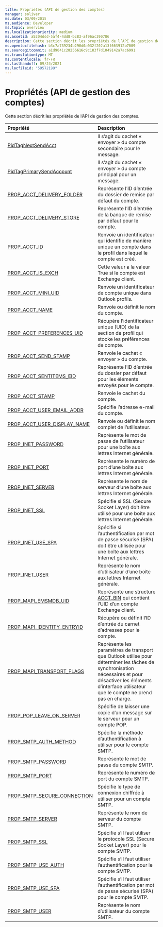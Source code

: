 ```yaml
---
title: Propriétés (API de gestion des comptes)
manager: soliver
ms.date: 03/09/2015
ms.audience: Developer
ms.topic: overview
ms.localizationpriority: medium
ms.assetid: a5204ddd-5af4-4dd8-bc83-af96ac390786
description: Cette section décrit les propriétés de l’API de gestion des comptes.
ms.openlocfilehash: b3c7a739234b290d0a032f202a13f663912b7009
ms.sourcegitcommit: a1d9041c20256616c9c183f7d1049142a7ac6991
ms.translationtype: MT
ms.contentlocale: fr-FR
ms.lasthandoff: 09/24/2021
ms.locfileid: "59572199"
---
```

# <a name="properties-account-management-api"></a>Propriétés (API de gestion des comptes)

Cette section décrit les propriétés de l’API de gestion des comptes.
  
|**Propriété**|**Description**|
|:-----|:-----|
|[PidTagNextSendAcct](pidtagnextsendacct.md) <br/> |Il s’agit du cachet « envoyer » du compte secondaire pour le message.  <br/> |
|[PidTagPrimarySendAccount](pidtagprimarysendaccount.md) <br/> |Il s’agit du cachet « envoyer » du compte principal pour un message.  <br/> |
|[PROP_ACCT_DELIVERY_FOLDER](prop_acct_delivery_folder.md) <br/> |Représente l’ID d’entrée du dossier de remise par défaut du compte.  <br/> |
|[PROP_ACCT_DELIVERY_STORE](prop_acct_delivery_store.md) <br/> |Représente l’ID d’entrée de la banque de remise par défaut pour le compte.  <br/> |
|[PROP_ACCT_ID](prop_acct_id.md) <br/> |Renvoie un identificateur qui identifie de manière unique un compte dans le profil dans lequel le compte est créé.  <br/> |
|[PROP_ACCT_IS_EXCH](prop_acct_is_exch.md) <br/> |Cette valeur a la valeur True si le compte est Exchange client.  <br/> |
|[PROP_ACCT_MINI_UID](prop_acct_mini_uid.md) <br/> |Renvoie un identificateur de compte unique dans Outlook profils.  <br/> |
|[PROP_ACCT_NAME](prop_acct_name.md) <br/> |Renvoie ou définit le nom du compte.  <br/> |
|[PROP_ACCT_PREFERENCES_UID](prop_acct_preferences_uid.md) <br/> |Récupère l’identificateur unique (UID) de la section de profil qui stocke les préférences de compte.  <br/> |
|[PROP_ACCT_SEND_STAMP](prop_acct_send_stamp.md) <br/> |Renvoie le cachet « envoyer » du compte.  <br/> |
|[PROP_ACCT_SENTITEMS_EID](prop_acct_sentitems_eid.md) <br/> |Représente l’ID d’entrée du dossier par défaut pour les éléments envoyés pour le compte.  <br/> |
|[PROP_ACCT_STAMP](prop_acct_stamp.md) <br/> |Renvoie le cachet du compte.  <br/> |
|[PROP_ACCT_USER_EMAIL_ADDR](prop_acct_user_email_addr.md) <br/> |Spécifie l’adresse e-mail du compte.  <br/> |
|[PROP_ACCT_USER_DISPLAY_NAME](prop_acct_user_display_name.md) <br/> |Renvoie ou définit le nom complet de l’utilisateur.  <br/> |
|[PROP_INET_PASSWORD](prop_inet_password.md) <br/> |Représente le mot de passe de l’utilisateur pour une boîte aux lettres Internet générale.  <br/> |
|[PROP_INET_PORT](prop_inet_port.md) <br/> |Représente le numéro de port d’une boîte aux lettres Internet générale.  <br/> |
|[PROP_INET_SERVER](prop_inet_server.md) <br/> |Représente le nom de serveur d’une boîte aux lettres Internet générale.  <br/> |
|[PROP_INET_SSL](prop_inet_ssl.md) <br/> |Spécifie si SSL (Secure Socket Layer) doit être utilisé pour une boîte aux lettres Internet générale.  <br/> |
|[PROP_INET_USE_SPA](prop_inet_use_spa.md) <br/> |Spécifie si l’authentification par mot de passe sécurisé (SPA) doit être utilisée pour une boîte aux lettres Internet générale.  <br/> |
|[PROP_INET_USER](prop_inet_user.md) <br/> |Représente le nom d’utilisateur d’une boîte aux lettres Internet générale.  <br/> |
|[PROP_MAPI_EMSMDB_UID](prop_mapi_emsmdb_uid.md) <br/> |Représente une structure [ACCT_BIN](acct_bin.md) qui contient l’UID d’un compte Exchange client.  <br/> |
|[PROP_MAPI_IDENTITY_ENTRYID](prop_mapi_identity_entryid.md) <br/> |Récupère ou définit l’ID d’entrée du carnet d’adresses pour le compte.  <br/> |
|[PROP_MAPI_TRANSPORT_FLAGS](prop_mapi_transport_flags.md) <br/> |Représente les paramètres de transport que Outlook utilise pour déterminer les tâches de synchronisation nécessaires et pour désactiver les éléments d’interface utilisateur que le compte ne prend pas en charge.  <br/> |
|[PROP_POP_LEAVE_ON_SERVER](prop_pop_leave_on_server.md) <br/> |Spécifie de laisser une copie d’un message sur le serveur pour un compte POP.  <br/> |
|[PROP_SMTP_AUTH_METHOD](prop_smtp_auth_method.md) <br/> |Spécifie la méthode d’authentification à utiliser pour le compte SMTP.  <br/> |
|[PROP_SMTP_PASSWORD](prop_smtp_password.md) <br/> |Représente le mot de passe du compte SMTP.  <br/> |
|[PROP_SMTP_PORT](prop_smtp_port.md) <br/> |Représente le numéro de port du compte SMTP.  <br/> |
|[PROP_SMTP_SECURE_CONNECTION](prop_smtp_secure_connection.md) <br/> |Spécifie le type de connexion chiffrée à utiliser pour un compte SMTP.  <br/> |
|[PROP_SMTP_SERVER](prop_smtp_server.md) <br/> |Représente le nom de serveur du compte SMTP.  <br/> |
|[PROP_SMTP_SSL](prop_smtp_ssl.md) <br/> |Spécifie s’il faut utiliser le protocole SSL (Secure Socket Layer) pour le compte SMTP.  <br/> |
|[PROP_SMTP_USE_AUTH](prop_smtp_use_auth.md) <br/> |Spécifie s’il faut utiliser l’authentification pour le compte SMTP.  <br/> |
|[PROP_SMTP_USE_SPA](prop_smtp_use_spa.md) <br/> |Spécifie s’il faut utiliser l’authentification par mot de passe sécurisé (SPA) pour le compte SMTP.  <br/> |
|[PROP_SMTP_USER](prop_smtp_user.md) <br/> |Représente le nom d’utilisateur du compte SMTP.  <br/> |
   

